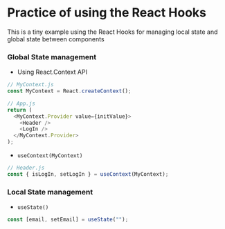 # Practice of using the React Hooks

This is a tiny example using the React Hooks for managing local state and global state between components

### Global State management

- Using React.Context API

```javascript
// MyContext.js
const MyContext = React.createContext();

// App.js
return (
  <MyContext.Provider value={initValue}>
    <Header />
    <LogIn />
  </MyContext.Provider>
);
```

- `useContext(MyContext)`

```javascript
// Header.js
const { isLogIn, setLogIn } = useContext(MyContext);
```

### Local State management

- `useState()`

```javascript
const [email, setEmail] = useState("");
```
